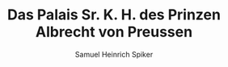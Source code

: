 ---
image: /assets/images/spiker/14a.jpg
author: Samuel Heinrich Spiker
artist: 
engraver: 
title: "Das Palais Sr. K. H. des Prinzen Albrecht von Preussen"
subtitle: 
tags:
  - Mansion
layout: post
---